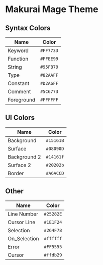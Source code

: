 # Makurai Mage Theme

## Syntax Colors
| Name      | Color          |
|-----------|----------------|
| Keyword   | `#FF7733` |
| Function  | `#FFEE99` |
| String    | `#95FB79` |
| Type      | `#82AAFF` |
| Constant  | `#D2A6FF` |
| Comment   | `#5C6773` |
| Foreground| `#FFFFFF` |

## UI Colors
| Name          | Color           |
|---------------|-----------------|
| Background    | `#15161B` |
| Surface       | `#08090D` |
| Background 2  | `#14161f` |
| Surface 2     | `#20202b` |
| Border        | `#A6ACCD` |

## Other
| Name         | Color           |
|--------------|-----------------|
| Line Number  | `#25282E` |
| Cursor Line  | `#1E1F24` |
| Selection    | `#264F78` |
| On_Selection | `#ffffff` |
| Error        | `#FF5555` |
| Cursor       | `#ffdb29` |